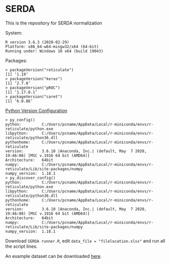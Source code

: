 # SERDA
This is the repository for SERDA normalization


System:
```
R version 3.6.3 (2020-02-29)
Platform: x86_64-w64-mingw32/x64 (64-bit)
Running under: Windows 10 x64 (build 19043)
```


Packages:



```
> packageVersion("reticulate")
[1] ‘1.19’
> packageVersion("keras")
[1] ‘2.7.0’
> packageVersion("pROC")
[1] ‘1.17.0.1’
> packageVersion("caret")
[1] ‘6.0.86’

```

[Python Version Configuration](https://rstudio.github.io/reticulate/index.html)

```
> py_config()
python:         C:/Users/pcname/AppData/Local/r-miniconda/envs/r-reticulate/python.exe
libpython:      C:/Users/pcname/AppData/Local/r-miniconda/envs/r-reticulate/python36.dll
pythonhome:     C:/Users/pcname/AppData/Local/r-miniconda/envs/r-reticulate
version:        3.6.10 |Anaconda, Inc.| (default, May  7 2020, 19:46:08) [MSC v.1916 64 bit (AMD64)]
Architecture:   64bit
numpy:          C:/Users/pcname/AppData/Local/r-miniconda/envs/r-reticulate/Lib/site-packages/numpy
numpy_version:  1.18.1
> py_discover_config()
python:         C:/Users/pcname/AppData/Local/r-miniconda/envs/r-reticulate/python.exe
libpython:      C:/Users/pcname/AppData/Local/r-miniconda/envs/r-reticulate/python36.dll
pythonhome:     C:/Users/pcname/AppData/Local/r-miniconda/envs/r-reticulate
version:        3.6.10 |Anaconda, Inc.| (default, May  7 2020, 19:46:08) [MSC v.1916 64 bit (AMD64)]
Architecture:   64bit
numpy:          C:/Users/pcname/AppData/Local/r-miniconda/envs/r-reticulate/Lib/site-packages/numpy
numpy_version:  1.18.1
```

Download `SERDA runner.R`, edit `data_file = "filelocation.xlsx"` and run all the script lines.

An example dataset can be downloaded [here](https://github.com/slfan2013/Shiny-SERRF/raw/master/SERRF%20example%20dataset%20-%20with%20validate.xlsx).
